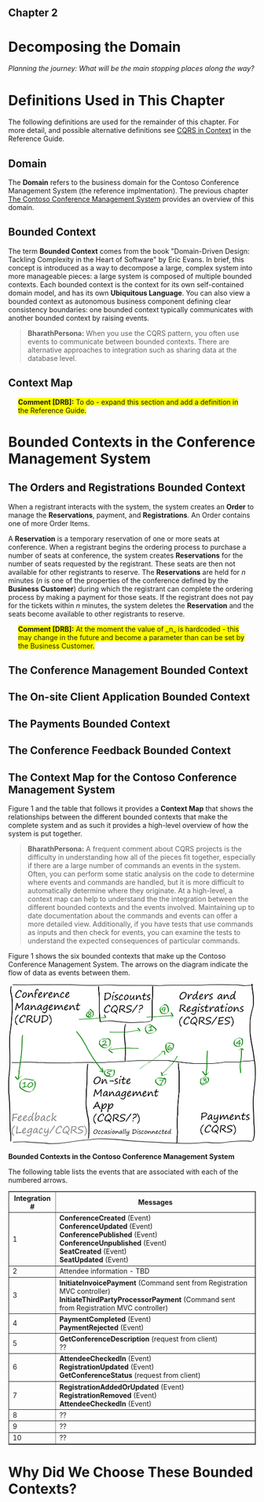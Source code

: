 ## Chapter 2
# Decomposing the Domain 

*Planning the journey: What will be the main stopping places along the way?*

# Definitions Used in This Chapter 

The following definitions are used for the remainder of this chapter. 
For more detail, and possible alternative definitions see [CQRS in 
Context][r_chapter1] in the Reference Guide. 

## Domain 

The **Domain** refers to the business domain for the Contoso Conference 
Management System (the reference implmentation). The previous chapter 
[The Contoso Conference Management System][j_chapter1] provides an 
overview of this domain. 

## Bounded Context 

The term **Bounded Context** comes from the book "Domain-Driven Design: 
Tackling Complexity in the Heart of Software" by Eric Evans. In brief, 
this concept is introduced as a way to decompose a large, complex system 
into more manageable pieces: a large system is composed of multiple 
bounded contexts. Each bounded context is the context for its own 
self-contained domain model, and has its own **Ubiquitous Language**.
You can also view a bounded context as autonomous business component 
defining clear consistency boundaries: one bounded context typically 
communicates with another bounded context by raising events.

> **BharathPersona:** When you use the CQRS pattern, you often use
> events to communicate between bounded contexts. There are alternative
> approaches to integration such as sharing data at the database level.

## Context Map

<div style="margin-left:20px;margin-right:20px;">
  <span style="background-color:yellow;">
    <b>Comment [DRB]:</b>
	To do - expand this section and add a definition in the Reference Guide.
  </span>
</div>  

# Bounded Contexts in the Conference Management System 

## The Orders and Registrations Bounded Context

When a registrant interacts with the system, the system creates an 
**Order** to manage the **Reservations**, payment, and 
**Registrations**. An Order contains one of more Order Items. 

A **Reservation** is a temporary reservation of one or more seats at 
conference. When a registrant begins the ordering process to purchase a 
number of seats at conference, the system creates **Reservations** for 
the number of seats requested by the registrant. These seats are then 
not available for other registrants to reserve. The **Reservations** are 
held for _n_ minutes (_n_ is one of the properties of the conference 
defined by the **Business Customer**) during which the registrant can 
complete the ordering process by making a payment for those seats. If 
the registrant does not pay for the tickets within _n_ minutes, the 
system deletes the **Reservation** and the seats become available to 
other registrants to reserve. 

<div style="margin-left:20px;margin-right:20px;">
  <span style="background-color:yellow;">
    <b>Comment [DRB]:</b>
    At the moment the value of _n_ is hardcoded - this may change in the future and become a parameter than can be set by the Business Customer.
  </span>
</div>

## The Conference Management Bounded Context

## The On-site Client Application Bounded Context 

## The Payments Bounded Context 

## The Conference Feedback Bounded Context

## The Context Map for the Contoso Conference Management System

Figure 1 and the table that follows it provides a **Context Map** that 
shows the relationships between the different bounded contexts that make 
the complete system and as such it provides a high-level overview of how 
the system is put together. 

> **BharathPersona:** A frequent comment about CQRS projects is the
> difficulty in understanding how all of the pieces fit together,
> especially if there are a large number of commands an events in the
> system. Often, you can perform some static analysis on the code to
> determine where events and commands are handled, but it is more
> difficult to automatically determine where they originate. At a
> high-level, a context map can help to understand the the integration
> between the different bounded contexts and the events involved.
> Maintaining up to date documentation about the commands and events can
> offer a more detailed view. Additionally, if you have tests that use
> commands as inputs and then check for events, you can examine the
> tests to understand the expected consequences of particular commands.

Figure 1 shows the six bounded contexts that make up the Contoso 
Conference Management System. The arrows on the diagram indicate the 
flow of data as events between them. 

![Figure 1][fig1]

**Bounded Contexts in the Contoso Conference Management System**

The following table lists the events that are associated with each of the numbered arrows.

<table border="1">
  <tr>
    <th>Integration #</th><th>Messages</th>
  </tr>
  <tr>
    <td>1</td>
    <td><b>ConferenceCreated</b> (Event)<br/>
      <b>ConferenceUpdated</b> (Event)<br/>
      <b>ConferencePublished</b> (Event)<br/>
      <b>ConferenceUnpublished</b> (Event)<br/>
      <b>SeatCreated</b> (Event)<br/>
      <b>SeatUpdated</b> (Event)<br/>
    </td>
  </tr>
  <tr>
    <td>2</td>
    <td>Attendee information - TBD</td>
  </tr>
  <tr>
    <td>3</td>
    <td>
      <b>InitiateInvoicePayment</b> (Command sent from Registration MVC controller)<br/>
      <b>InitiateThirdPartyProcessorPayment</b> (Command sent from Registration MVC controller)<br/>
    </td>
  </tr>
  <tr>
    <td>4</td>
    <td>
      <b>PaymentCompleted</b> (Event)<br/>
      <b>PaymentRejected</b> (Event)<br/>
    </td>
  </tr>
  <tr>
    <td>5</td>
    <td>
      <b>GetConferenceDescription</b> (request from client)<br/>
      ??
    </td>
  </tr>
  <tr>
    <td>6</td>
    <td>
      <b>AttendeeCheckedIn</b> (Event)<br/>
      <b>RegistrationUpdated</b> (Event)<br/>
      <b>GetConferenceStatus</b> (request from client)<br/>
    </td>
  </tr>
  <tr>
    <td>7</td>
    <td>
      <b>RegistrationAddedOrUpdated</b> (Event)<br/>
      <b>RegistrationRemoved</b> (Event)<br/>
      <b>AttendeeCheckedIn</b> (Event)<br/>
    </td>
  </tr>
  <tr>
    <td>8</td>
    <td>??</td>
  </tr>
  <tr>
    <td>9</td>
    <td>??</td>
  </tr>
  <tr>
    <td>10</td>
    <td>??</td>
  </tr>
</table>

# Why Did We Choose These Bounded Contexts? 


[j_chapter1]:     Journey_01_Introduction.markdown
[r_chapter1]:     Reference_01_CQRSInContext.markdown

[fig1]:           images/Journey_02_BCs.png?raw=true